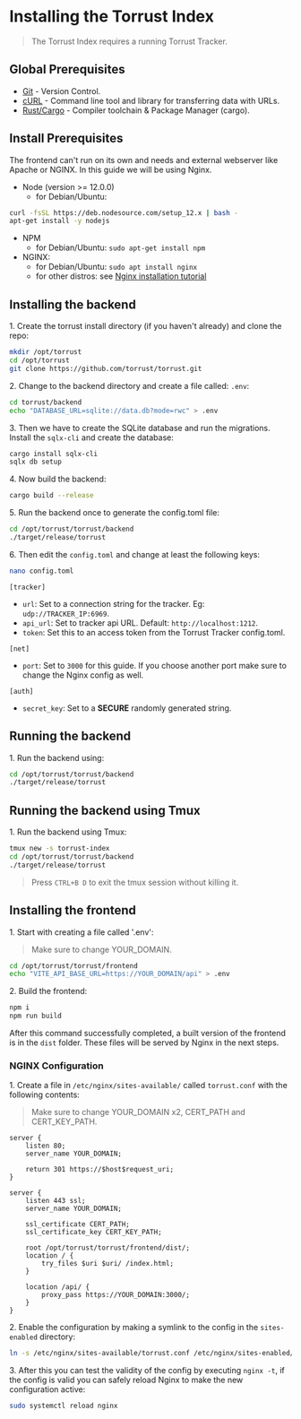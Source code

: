 # Installing the Torrust Index
> The Torrust Index requires a running Torrust Tracker.
## Global Prerequisites
- [Git](https://git-scm.com) - Version Control.
- [cURL](https://curl.se/) - Command line tool and library for transferring data with URLs.
- [Rust/Cargo](https://www.rust-lang.org/) - Compiler toolchain & Package Manager (cargo).

## Install Prerequisites
The frontend can't run on its own and needs and external webserver like Apache or NGINX.
In this guide we will be using Nginx.

* Node (version >= 12.0.0)
    * for Debian/Ubuntu:
```bash
curl -fsSL https://deb.nodesource.com/setup_12.x | bash -
apt-get install -y nodejs
```
* NPM
    * for Debian/Ubuntu: ```sudo apt-get install npm```
* NGINX:
    * for Debian/Ubuntu: ```sudo apt install nginx```
    * for other distros: see [Nginx installation tutorial](https://www.nginx.com/resources/wiki/start/topics/tutorials/install/)


## Installing the backend
1\. Create the torrust install directory (if you haven't already) and clone the repo:
```bash
mkdir /opt/torrust
cd /opt/torrust
git clone https://github.com/torrust/torrust.git
```

2\. Change to the backend directory and create a file called: `.env`:
```bash
cd torrust/backend
echo "DATABASE_URL=sqlite://data.db?mode=rwc" > .env
```

3\. Then we have to create the SQLite database and run the migrations. Install the `sqlx-cli` and create the database:
```bash
cargo install sqlx-cli
sqlx db setup
```

4\. Now build the backend:
```bash
cargo build --release
```

5\. Run the backend once to generate the config.toml file:
```bash
cd /opt/torrust/torrust/backend
./target/release/torrust
```

6\. Then edit the `config.toml` and change at least the following keys:
```bash
nano config.toml
```

`[tracker]`

- `url`: Set to a connection string for the tracker. Eg: `udp://TRACKER_IP:6969`.
- `api_url`: Set to tracker api URL. Default: `http://localhost:1212`.
- `token`: Set this to an access token from the Torrust Tracker config.toml.

`[net]`

- `port`: Set to `3000` for this guide. If you choose another port make sure to change the Nginx config as well.

`[auth]`

- `secret_key`: Set to a __SECURE__ randomly generated string.

## Running the backend
1\. Run the backend using:
```bash
cd /opt/torrust/torrust/backend
./target/release/torrust
```

## Running the backend using Tmux
1\. Run the backend using Tmux:
```bash
tmux new -s torrust-index
cd /opt/torrust/torrust/backend
./target/release/torrust
```
> Press `CTRL+B D` to exit the tmux session without killing it.

## Installing the frontend
1\. Start with creating a file called '.env':
> Make sure to change YOUR_DOMAIN.
```bash
cd /opt/torrust/torrust/frontend
echo "VITE_API_BASE_URL=https://YOUR_DOMAIN/api" > .env
```

2\. Build the frontend:
```bash
npm i
npm run build
```
After this command successfully completed, a built version of the frontend is in the `dist` folder.
These files will be served by Nginx in the next steps.

### NGINX Configuration
1\. Create a file in `/etc/nginx/sites-available/` called `torrust.conf` with the following contents:
> Make sure to change YOUR_DOMAIN x2, CERT_PATH and CERT_KEY_PATH.
```nginx
server {
    listen 80;
    server_name YOUR_DOMAIN;
    
    return 301 https://$host$request_uri;
}

server {
    listen 443 ssl;
    server_name YOUR_DOMAIN;
    
    ssl_certificate CERT_PATH;
    ssl_certificate_key CERT_KEY_PATH;

    root /opt/torrust/torrust/frontend/dist/;
    location / {
        try_files $uri $uri/ /index.html;
    }
    
    location /api/ {
        proxy_pass https://YOUR_DOMAIN:3000/;
    }
}
```

2\. Enable the configuration by making a symlink to the config in the `sites-enabled` directory:
```bash
ln -s /etc/nginx/sites-available/torrust.conf /etc/nginx/sites-enabled/
```

3\. After this you can test the validity of the config by executing `nginx -t`,
if the config is valid you can safely reload Nginx to make the new configuration active:
```bash
sudo systemctl reload nginx
```
